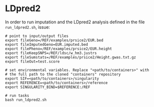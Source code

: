 # LDpred2

In order to run imputation and the LDpred2 analysis defined in the file `run_ldpred2.sh`, issue:  
```
# point to input/output files
export fileGeno=/REF/examples/prsice2/EUR.bed
export fileImputedGeno=EUR.imputed.bed
export filePheno=/REF/examples/prsice2/EUR.height
export fileKeepSNPS=/REF/ldsc/w_hm3.justrs
export fileSumstats=/REF/examples/prsice2/Height.gwas.txt.gz
export fileOut=test.score

# set environmental variables. Replace "<path/to/containers>" with 
# the full path to the cloned "containers" repository
export SIF=<path/to/containers>/singularity
export REFERENCE=<path/to/containers>/reference
export SINGULARITY_BIND=$REFERENCE:/REF

# run tasks
bash run_ldpred2.sh
```

